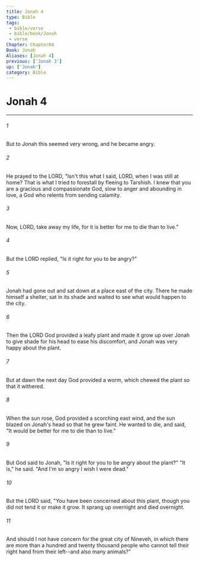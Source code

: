 ```yaml
---
title: Jonah 4
type: Bible
tags:
 - bible/verse
 - bible/book/Jonah
 - verse
Chapter: Chapter04
Book: Jonah
Aliases: [Jonah 4]
previous: ['Jonah 3']
up: ['Jonah']
category: Bible
---
```

# Jonah 4

***


###### 1 
But to Jonah this seemed very wrong, and he became angry. 

###### 2 
He prayed to the LORD, "Isn't this what I said, LORD, when I was still at home? That is what I tried to forestall by fleeing to Tarshish. I knew that you are a gracious and compassionate God, slow to anger and abounding in love, a God who relents from sending calamity. 

###### 3 
Now, LORD, take away my life, for it is better for me to die than to live." 

###### 4 
But the LORD replied, "Is it right for you to be angry?" 

###### 5 
Jonah had gone out and sat down at a place east of the city. There he made himself a shelter, sat in its shade and waited to see what would happen to the city. 

###### 6 
Then the LORD God provided a leafy plant and made it grow up over Jonah to give shade for his head to ease his discomfort, and Jonah was very happy about the plant. 

###### 7 
But at dawn the next day God provided a worm, which chewed the plant so that it withered. 

###### 8 
When the sun rose, God provided a scorching east wind, and the sun blazed on Jonah's head so that he grew faint. He wanted to die, and said, "It would be better for me to die than to live." 

###### 9 
But God said to Jonah, "Is it right for you to be angry about the plant?" "It is," he said. "And I'm so angry I wish I were dead." 

###### 10 
But the LORD said, "You have been concerned about this plant, though you did not tend it or make it grow. It sprang up overnight and died overnight. 

###### 11 
And should I not have concern for the great city of Nineveh, in which there are more than a hundred and twenty thousand people who cannot tell their right hand from their left--and also many animals?" 
